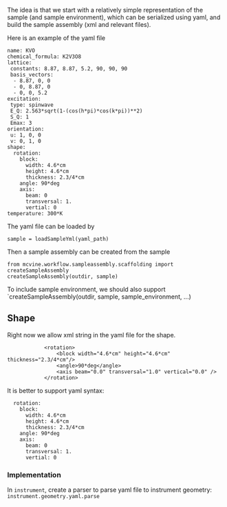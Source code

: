 
The idea is that we start with a relatively simple representation of the sample (and sample environment), which can be serialized using yaml, and build the sample assembly (xml and relevant files).

Here is an example of the yaml file
```
name: KVO
chemical_formula: K2V3O8
lattice: 
 constants: 8.87, 8.87, 5.2, 90, 90, 90
 basis_vectors:
  - 8.87, 0, 0
  - 0, 8.87, 0
  - 0, 0, 5.2
excitation:
 type: spinwave
 E_Q: 2.563*sqrt(1-(cos(h*pi)*cos(k*pi))**2)
 S_Q: 1
 Emax: 3
orientation:
 u: 1, 0, 0
 v: 0, 1, 0
shape: 
  rotation:
    block:
      width: 4.6*cm
      height: 4.6*cm
      thickness: 2.3/4*cm
    angle: 90*deg
    axis:
      beam: 0
      transversal: 1.
      vertial: 0 
temperature: 300*K
```

The yaml file can be loaded by 

```from mcvine.workflow.sample import loadSampleYml
sample = loadSampleYml(yaml_path)
```

Then a sample assembly can be created from the sample

```
from mcvine.workflow.sampleassembly.scaffolding import createSampleAssembly
createSampleAssembly(outdir, sample)
```

To include sample environment, we should also support `createSampleAssembly(outdir, sample, sample_environment, ...)

## Shape

Right now we allow xml string in the yaml file for the shape. 

```
            <rotation>
                <block width="4.6*cm" height="4.6*cm" thickness="2.3/4*cm"/>
                <angle>90*deg</angle>
                <axis beam="0.0" transversal="1.0" vertical="0.0" />
            </rotation>
```

It is better to support yaml syntax:

```
  rotation:
    block:
      width: 4.6*cm
      height: 4.6*cm
      thickness: 2.3/4*cm
    angle: 90*deg
    axis:
      beam: 0
      transversal: 1.
      vertial: 0
```

### Implementation

In `instrument`, create a parser to parse yaml file to instrument geometry: `instrument.geometry.yaml.parse`

